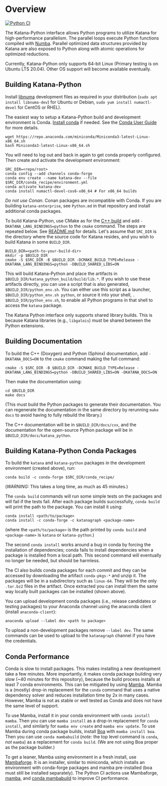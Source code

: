 Overview
========

[![Python CI](https://github.com/KatanaGraph/katana/actions/workflows/python.yaml/badge.svg?branch=master)](https://github.com/KatanaGraph/katana/actions/workflows/python.yaml?query=branch%3Amaster)

The Katana-Python interface allows Python programs to utilize Katana for high-performance parallelism.
The parallel loops execute Python functions compiled with [Numba](https://numba.pydata.org/).
Parallel optimized data structures provided by Katana are also exposed to Python along with atomic operations for optimized reductions.

Currently, Katana-Python only supports 64-bit Linux (Primary testing is on Ubuntu LTS 20.04).
Other OS support will become available eventually.


Building Katana-Python
----------------------

Install [libnuma](https://github.com/numactl/numactl) development files as required in your distribution
(`sudo apt install libnuma-dev`) for Ubuntu or Debian, `sudo yum install numactl-devel` for CentOS or RHEL).

The easiest way to setup a Katana-Python build and development environment is Conda.
[Install conda](https://docs.conda.io/en/latest/miniconda.html) if needed.
See the [Conda User Guide](https://docs.conda.io/projects/conda/en/latest/user-guide/install/index.html) for more details.

```Shell
wget https://repo.anaconda.com/miniconda/Miniconda3-latest-Linux-x86_64.sh
bash Miniconda3-latest-Linux-x86_64.sh
```

You will need to log out and back in again to get conda properly configured.
Then create and activate the development environment:

```Shell
SRC_DIR=<repo/root>
conda config --add channels conda-forge
conda env create --name katana-dev --file $SRC_DIR/conda_recipe/environment.yml
conda activate katana-dev
conda install numactl-devel-cos6-x86_64 # For x86_64 builds
```

*Do not use Conan*. Conan packages are incompatible with Conda.
If you are building `katana-enterprise`, see `Python.md` in that repository and install additional conda packages.

To build Katana-Python, use CMake as for the [C++ build](README.md) and add `-DKATANA_LANG_BINDINGS=python` to the `cmake` command. The steps are repeated below. See [README.md](README.md) for details.
Let's assume that `SRC_DIR` is the directory where the source code for Katana
resides, and you wish to build Katana in some `BUILD_DIR`.

```Shell
BUILD_DIR=<path-to-your-build-dir>
mkdir -p $BUILD_DIR
cmake -S $SRC_DIR -B $BUILD_DIR -DCMAKE_BUILD_TYPE=Release -DKATANA_LANG_BINDINGS=python -DBUILD_SHARED_LIBS=ON
```

This will build Katana-Python and place the artifacts in `$BUILD_DIR/katana_python_build/build/lib.*`.
If you wish to use these artifacts directly, you can use a script that is also generated, `$BUILD_DIR/python_env.sh`. You can either use this script as a launcher, `$BUILD_DIR/python_env.sh python`, or source it into your shell, `. $BUILD_DIR/python_env.sh`, to enable all Python programs in that shell to access the `katana` package.

The Katana Python interface only supports shared library builds.
This is because Katana libraries (e.g., `libgalois`) must be shared between the Python extensions.


Building Documentation
----------------------

To build the C++ (Doxygen) and Python (Sphinx) documentation, add `-DKATANA_DOCS=ON` to the `cmake` command making the full command:

```shell
cmake -S $SRC_DIR -B $BUILD_DIR -DCMAKE_BUILD_TYPE=Release -DKATANA_LANG_BINDINGS=python -DBUILD_SHARED_LIBS=ON -DKATANA_DOCS=ON
```

Then make the documentation using:

```shell
cd $BUILD_DIR
make docs
```
(This must build the Python packages to generate their documentation.
You can regenerate the documentation in the same directory by rerunning `make docs` to avoid having to fully rebuild the library.)

The C++ documentation will be in `$BUILD_DIR/docs/cxx`, and the documentation for the open-source Python package will be in `$BUILD_DIR/docs/katana_python`.

Building Katana-Python Conda Packages
-------------------------------------

To build the `katana` and `katana-python` packages in the development environment (created above), run:

```Shell
conda build -c conda-forge $SRC_DIR/conda_recipe/
```
(*WARNING:* This takes a long time, as much as 45 minutes.)

The `conda build` commands will run some simple tests on the packages and will fail if the tests fail.
After each package builds successfully, `conda build` will print the path to the package. You can install it using:

```Shell
conda install <path/to/package>
conda install -c conda-forge -c katanagraph <package-name>
```
(where the `<path/to/package>` is the path printed by `conda build` and `<package-name>` is `katana` or `katana-python`.)

The second `conda install` works around a bug in conda by forcing the installation of dependencies;
conda fails to install dependencies when a package is installed from a local path.
This second command will eventually no longer be needed, but should be harmless.

The CI also builds conda packages for each commit and they can be accessed by downloading the artifact `conda-pkgs-*` and unzip it.
The packages will be in a subdirectory such as `linux-64`.
They will be the only `.tar.bz2` files in the artifact.
Once extracted you can install them the same way locally built packages can be installed (shown above).

You can upload development conda packages (i.e., release candidates or testing packages) to your Anaconda channel using the anaconda client (install `anaconda-client`):

```Shell
anaconda upload --label dev <path to package>
```

To upload a non-development packages remove `--label dev`.
The same commands can be used to upload to the `katanagraph` channel if you have the credentials.

Conda Performance
-----------------

Conda is slow to install packages.
This makes installing a new development take a few minutes.
More importantly, it makes conda package building very slow (~40 minutes for this repository), because the build process installs at least 7 conda environments.
This can be mitigated by using [Mamba](https://github.com/mamba-org/mamba#the-fast-cross-platform-package-manager).
Mamba is a (mostly) drop-in replacement for the `conda` command that uses a native dependency solver and reduces installation time by 2x in many cases.
However, Mamba is not as stable or well tested as Conda and does not have the same level of support.

To use Mamba, install it in your conda environment with `conda install mamba`.
Then you can use `mamba install` as a drop-in replacement for `conda install`, and similarly for `mamba env create` and `mamba env update`.
To use Mamba during conda package builds, install [Boa](https://github.com/mamba-org/boa#the-fast-conda-and-mamba-package-builder) with `mamba install boa`.
Then you can use `conda mambabuild` (*note:* the top level command is `conda`, *not* `mamba`) as a replacement for `conda build`.
(We are not using Boa proper as the package builder.)

To get a leaner, Mamba using environment in a fresh install, use [Mambaforge](https://github.com/conda-forge/miniforge#mambaforge).
It is an installer, similar to miniconda, which installs an environment with conda-forge packages and mamba pre-installed (boa must still be installed separately).
The Python CI actions use Mambaforge, [mamba](https://github.com/KatanaGraph/katana/blob/master/.github/workflows/python.yaml#L234), and [conda mambabuild](https://github.com/KatanaGraph/katana/blob/master/.github/workflows/python.yaml#L92) to improve CI performance.
